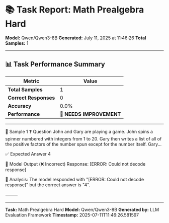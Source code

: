 # 📚 Task Report: Math Prealgebra Hard

**Model:** Qwen/Qwen3-8B
**Generated:** July 11, 2025 at 11:46:26
**Total Samples:** 1

---

## 📊 Task Performance Summary

| Metric | Value |
| ------ | ----- |
| **Total Samples** | 1 |
| **Correct Responses** | 0 |
| **Accuracy** | 0.0% |
| **Performance** | 🔴 **NEEDS IMPROVEMENT** |

---

📝 Sample 1
❓ Question
John and Gary are playing a game. John spins a spinner numbered with integers from 1 to 20. Gary then writes a list of all of the positive factors of the number spun except for the number itself. Gary...

✅ Expected Answer
4

🤖 Model Output (❌ Incorrect)
Response: [ERROR: Could not decode response]

💬 Analysis:
The model responded with "[ERROR: Could not decode response]" but the correct answer is "4".

⸻

---

**Task:** Math Prealgebra Hard
**Model:** Qwen/Qwen3-8B
**Generated by:** LLM Evaluation Framework
**Timestamp:** 2025-07-11T11:46:26.581597